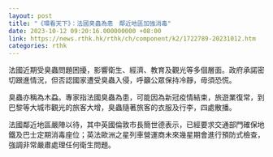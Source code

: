```yaml
---
layout: post
title: "《環看天下》：法國臭蟲為患　鄰近地區加強消毒"
date: 2023-10-12 09:20:16.000000000 +08:00
link: https://news.rthk.hk/rthk/ch/component/k2/1722789-20231012.htm
categories: rthk
---
```


法國近期受臭蟲問題困擾，影響衛生、經濟、教育及觀光等多個層面。政府承諾密切跟進情況，但否認國家遭受臭蟲入侵，呼籲公眾保持冷靜，毋須恐慌。

臭蟲亦稱為木蝨。專家指法國臭蟲為患，可能因為新冠疫情結束，旅遊業復常，到巴黎等大城市觀光的旅客大增，臭蟲隨著旅客的衣服及行李，四處散播。

法國鄰近地區嚴陣以待，其中英國倫敦市長簡世德表示，已經要求交通部門確保地鐵及巴士定期消毒座位；英法歐洲之星列車營運商未來幾星期會進行預防式檢查，強調非常嚴肅處理任何衛生問題。

